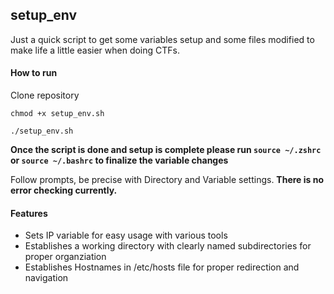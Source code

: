 ## setup_env

Just a quick script to get some variables setup and some files modified to make life a little easier when doing CTFs.

#### How to run ####

Clone repository

`chmod +x setup_env.sh`

`./setup_env.sh`

**Once the script is done and setup is complete please run `source ~/.zshrc` or `source ~/.bashrc` to finalize the variable changes**

Follow prompts, be precise with Directory and Variable settings. **There is no error checking currently.**

#### Features ####

- Sets IP variable for easy usage with various tools
- Establishes a working directory with clearly named subdirectories for proper organziation
- Establishes Hostnames in /etc/hosts file for proper redirection and navigation
